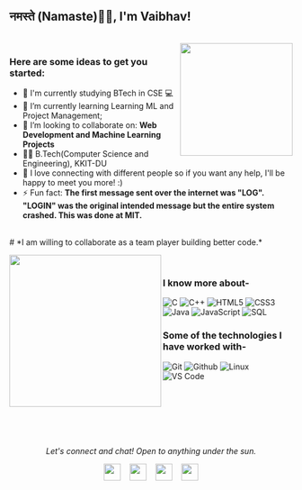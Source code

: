 ### <h2>नमस्ते (Namaste)🙏🏻, I'm Vaibhav!
  </br>

<img align="right" src="https://media.giphy.com/media/jRf5fsn8G6YaogAWxn/giphy.gif" width="200" height="200"/>

### Here are some ideas to get you started:</br>
- 🔭 I'm currently studying BTech in CSE 💻
- 🌱 I’m currently learning Learning ML and Project Management;
- 👯 I’m looking to collaborate on: **Web Development and Machine Learning Projects**
- :man_technologist: B.Tech(Computer Science and Engineering), KKIT-DU
- 💬 I love connecting with different people so if you want any help, I'll be happy to meet you more! :)
- ⚡ Fun fact: **The first message sent over the internet was "LOG". "LOGIN" was the original intended message but the entire system crashed. This was done at MIT.**

<br>
# *I am willing to collaborate as a team player building better code.*
<br>

<img align="left" src="https://miraculoussoft.com/wp-content/themes/miraculous/images/mobapp.gif" width="270"> &nbsp; &nbsp; <br>


### I know more about- </br>
![C](https://img.shields.io/badge/-C-000000?style=for-the-badge&logo=C)
![C++](https://img.shields.io/badge/-C++-000000?style=for-the-badge&logo=C%2B%2B&logoColor=00599C)
![HTML5](https://img.shields.io/badge/-HTML5-000000?style=for-the-badge&logo=HTML5)
![CSS3](https://img.shields.io/badge/-CSS3-000000?style=for-the-badge&logo=CSS3)
![Java](https://img.shields.io/badge/-Java-000000?style=for-the-badge&logo=Java&logoColor=007396)
![JavaScript](https://img.shields.io/badge/-JavaScript-000000?style=for-the-badge&logo=javascript)
![SQL](https://img.shields.io/badge/-SQL-000000?style=for-the-badge&logo=MySQL)

### Some of the technologies I have worked with-</br>
![Git](http://img.shields.io/badge/-Git-000000?style=for-the-badge&logo=Git)
![Github](http://img.shields.io/badge/-Github-000000?style=for-the-badge&logo=Github&logoColor=green)
![Linux](http://img.shields.io/badge/-Linux-000000?style=for-the-badge&logo=linux)
![VS Code](http://img.shields.io/badge/-VS%20Code-000000?style=for-the-badge&logo=Visual-studio-code&logoColor=blue)
</br></br></br></br>
<br><br><br>


<p align="center">
  <i>Let's connect and chat! Open to anything under the sun.</i>

  <p align="center">
    <a href="https://twitter.com/whybhavwhy?s=08" alt="Twitter"><img src="https://github.com/nitish-awasthi/nitish-awasthi/blob/master/twitter.png" height="30" width="30"></a>&nbsp; &nbsp;
    <a href="https://www.linkedin.com/in/vaibhav-08a8091b3/" alt="Linkedin"><img src="https://github.com/nitish-awasthi/nitish-awasthi/blob/master/174857.png" height="30" width="30"></a>&nbsp; &nbsp;
  <a href="https://www.instagram.com/luminousflux.lm/" alt="Facebook"><img src="https://github.com/nitish-awasthi/nitish-awasthi/blob/master/instagram-logo-png-transparent-background-hd-3.png" height="30" width="30"></a>&nbsp; &nbsp;
  <a href="mailto:1805719@kiit.ac.in" alt="Contact me"><img src="https://github.com/nitish-awasthi/nitish-awasthi/blob/master/gmail-512.webp" height="30" width="30"></a>
    
